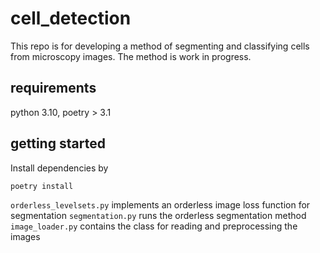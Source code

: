 # cell_detection
This repo is for developing a method of segmenting and classifying cells from microscopy images.
The method is work in progress.

## requirements
python 3.10, poetry > 3.1

## getting started
Install dependencies by
```bash
poetry install
```

`orderless_levelsets.py` implements an orderless image loss function for segmentation
`segmentation.py` runs the orderless segmentation method
`image_loader.py` contains the class for reading and preprocessing the images
